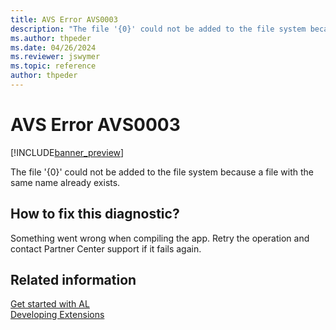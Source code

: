 ```yaml
---
title: AVS Error AVS0003
description: "The file '{0}' could not be added to the file system because a file with the same name already exists."
ms.author: thpeder
ms.date: 04/26/2024
ms.reviewer: jswymer
ms.topic: reference
author: thpeder
---
```


# AVS Error AVS0003

[!INCLUDE[banner_preview](../includes/banner_preview.md)]

The file '{0}' could not be added to the file system because a file with the same name already exists.

## How to fix this diagnostic?

Something went wrong when compiling the app. Retry the operation and contact Partner Center support if it fails again.

## Related information

[Get started with AL](../devenv-get-started.md)  
[Developing Extensions](../devenv-dev-overview.md)  